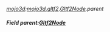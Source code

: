 _[mojo3d](../../modules/mojo3d/mojo3d-module.md):[mojo3d.gltf2](../../modules/mojo3d/mojo3d-gltf2.md).[Gltf2Node](../../modules/mojo3d/mojo3d-gltf2-gltf2node.md).parent_
##### Field parent:[Gltf2Node](../../modules/mojo3d/mojo3d-gltf2-gltf2node.md)
